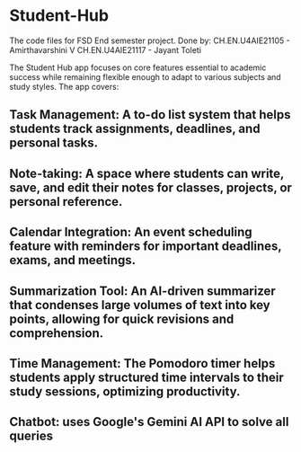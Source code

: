 # Student-Hub
The code files for FSD End semester project.
Done by:
CH.EN.U4AIE21105 - Amirthavarshini V
CH.EN.U4AIE21117 - Jayant Toleti

The Student Hub app focuses on core features essential to academic success while remaining flexible enough to adapt to various subjects and study styles.
The app covers:

##	Task Management: A to-do list system that helps students track assignments, deadlines, and personal tasks.
##	Note-taking: A space where students can write, save, and edit their notes for classes, projects, or personal reference.
##	Calendar Integration: An event scheduling feature with reminders for important deadlines, exams, and meetings.
##	Summarization Tool: An AI-driven summarizer that condenses large volumes of text into key points, allowing for quick revisions and comprehension.
##	Time Management: The Pomodoro timer helps students apply structured time intervals to their study sessions, optimizing productivity.
##  Chatbot: uses Google's Gemini AI API to solve all queries


